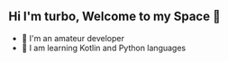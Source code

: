 ## Hi I'm turbo, Welcome to my Space 👋
- 🔭 I'm an amateur developer
- 🌱 I am learning Kotlin and Python languages
